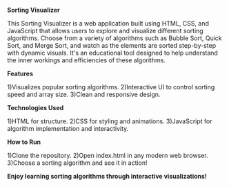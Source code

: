 **Sorting Visualizer**

This Sorting Visualizer is a web application built using HTML, CSS, and JavaScript that allows users to explore and visualize different sorting algorithms. Choose from a variety of algorithms such as Bubble Sort, Quick Sort, and Merge Sort, and watch as the elements are sorted step-by-step with dynamic visuals. It's an educational tool designed to help understand the inner workings and efficiencies of these algorithms.


**Features**

1)Visualizes popular sorting algorithms.
2)Interactive UI to control sorting speed and array size.
3)Clean and responsive design.


**Technologies Used**

1)HTML for structure.
2)CSS for styling and animations.
3)JavaScript for algorithm implementation and interactivity.


**How to Run**

1)Clone the repository.
2)Open index.html in any modern web browser.
3)Choose a sorting algorithm and see it in action!

**Enjoy learning sorting algorithms through interactive visualizations!**
